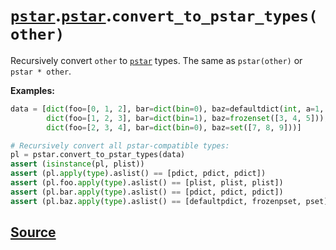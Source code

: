 # [`pstar`](./pstar.md).[`pstar`](./pstar_pstar.md).`convert_to_pstar_types(other)`

Recursively convert `other` to [`pstar`](./pstar.md) types. The same as `pstar(other)` or `pstar * other`.

**Examples:**

```python
data = [dict(foo=[0, 1, 2], bar=dict(bin=0), baz=defaultdict(int, a=1, b=2, c=3)),
        dict(foo=[1, 2, 3], bar=dict(bin=1), baz=frozenset([3, 4, 5])),
        dict(foo=[2, 3, 4], bar=dict(bin=0), baz=set([7, 8, 9]))]

# Recursively convert all pstar-compatible types:
pl = pstar.convert_to_pstar_types(data)
assert (isinstance(pl, plist))
assert (pl.apply(type).aslist() == [pdict, pdict, pdict])
assert (pl.foo.apply(type).aslist() == [plist, plist, plist])
assert (pl.bar.apply(type).aslist() == [pdict, pdict, pdict])
assert (pl.baz.apply(type).aslist() == [defaultpdict, frozenpset, pset])
```



## [Source](../pstar/pstar.py#L6108-L6129)